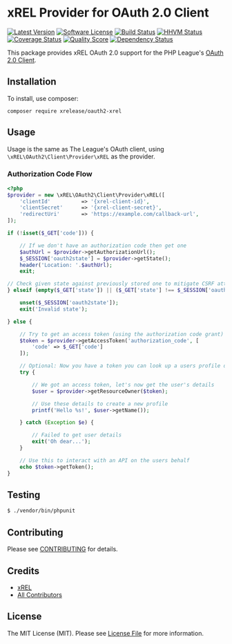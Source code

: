 # xREL Provider for OAuth 2.0 Client
[![Latest Version](https://img.shields.io/github/release/xrelease/oauth2-xrel.svg?style=flat-square)](https://github.com/xrelease/oauth2-xrel/releases)
[![Software License](https://img.shields.io/badge/license-MIT-brightgreen.svg?style=flat-square)](LICENSE)
[![Build Status](https://scrutinizer-ci.com/g/xrelease/oauth2-xrel/badges/build.png?b=master)](https://scrutinizer-ci.com/g/xrelease/oauth2-xrel/build-status/master)
[![HHVM Status](https://img.shields.io/hhvm/xrelease/oauth2-xrel.svg?style=flat-square)](http://hhvm.h4cc.de/package/xrelease/oauth2-xrel)
[![Coverage Status](https://img.shields.io/scrutinizer/coverage/g/xrelease/oauth2-xrel.svg?style=flat-square)](https://scrutinizer-ci.com/g/xrelease/oauth2-xrel/code-structure)
[![Quality Score](https://img.shields.io/scrutinizer/g/xrelease/oauth2-xrel.svg?style=flat-square)](https://scrutinizer-ci.com/g/xrelease/oauth2-xrel)
[![Dependency Status](https://www.versioneye.com/user/projects/570a2acafcd19a0039f16a1a/badge.svg?style=flat)](https://www.versioneye.com/php/xrelease:oauth2-xrel/1.0.0)

This package provides xREL OAuth 2.0 support for the PHP League's [OAuth 2.0 Client](https://github.com/thephpleague/oauth2-client).

## Installation

To install, use composer:

```
composer require xrelease/oauth2-xrel
```

## Usage

Usage is the same as The League's OAuth client, using `\xREL\OAuth2\Client\Provider\xREL` as the provider.

### Authorization Code Flow

```php
<?php
$provider = new \xREL\OAuth2\Client\Provider\xREL([
    'clientId'          => '{xrel-client-id}',
    'clientSecret'      => '{xrel-client-secret}',
    'redirectUri'       => 'https://example.com/callback-url',
]);

if (!isset($_GET['code'])) {

    // If we don't have an authorization code then get one
    $authUrl = $provider->getAuthorizationUrl();
    $_SESSION['oauth2state'] = $provider->getState();
    header('Location: '.$authUrl);
    exit;

// Check given state against previously stored one to mitigate CSRF attack
} elseif (empty($_GET['state']) || ($_GET['state'] !== $_SESSION['oauth2state'])) {

    unset($_SESSION['oauth2state']);
    exit('Invalid state');

} else {

    // Try to get an access token (using the authorization code grant)
    $token = $provider->getAccessToken('authorization_code', [
        'code' => $_GET['code']
    ]);

    // Optional: Now you have a token you can look up a users profile data
    try {

        // We got an access token, let's now get the user's details
        $user = $provider->getResourceOwner($token);

        // Use these details to create a new profile
        printf('Hello %s!', $user->getName());

    } catch (Exception $e) {

        // Failed to get user details
        exit('Oh dear...');
    }

    // Use this to interact with an API on the users behalf
    echo $token->getToken();
}
```

## Testing

``` bash
$ ./vendor/bin/phpunit
```

## Contributing

Please see [CONTRIBUTING](https://github.com/xrelease/oauth2-xrel/blob/master/CONTRIBUTING.md) for details.


## Credits

- [xREL](https://github.com/xrelease)
- [All Contributors](https://github.com/xrelease/oauth2-xrel/contributors)


## License

The MIT License (MIT). Please see [License File](https://github.com/xrelease/oauth2-xrel/blob/master/LICENSE) for more information.
